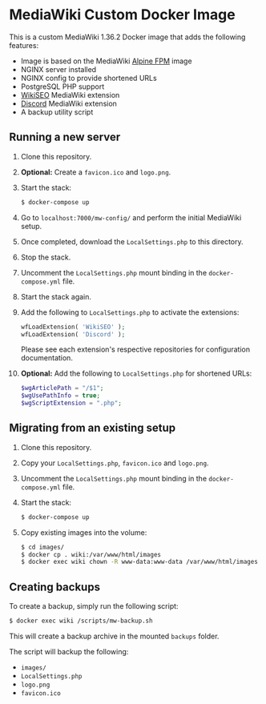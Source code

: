 # MediaWiki Custom Docker Image

This is a custom MediaWiki 1.36.2 Docker image that adds the following features:

- Image is based on the MediaWiki [Alpine FPM](https://hub.docker.com/layers/mediawiki/library/mediawiki/1.36.2-fpm-alpine/images/sha256-78547dd202041c57d7365878bcae46c105dc35a63f0eae9d669b5cb03bc2a31c?context=explore) image
- NGINX server installed
- NGINX config to provide shortened URLs
- PostgreSQL PHP support
- [WikiSEO](https://github.com/octfx/wiki-seo) MediaWiki extension
- [Discord](https://github.com/jayktaylor/mw-discord) MediaWiki extension
- A backup utility script

## Running a new server

1. Clone this repository.
2. **Optional:** Create a `favicon.ico` and `logo.png`.
3. Start the stack:

    ```bash
    $ docker-compose up
    ```

4. Go to `localhost:7000/mw-config/` and perform the initial MediaWiki setup.
5. Once completed, download the `LocalSettings.php` to this directory.
6. Stop the stack.
7. Uncomment the `LocalSettings.php` mount binding in the `docker-compose.yml` file.
8. Start the stack again.
9. Add the following to `LocalSettings.php` to activate the extensions:

    ```php
    wfLoadExtension( 'WikiSEO' );
    wfLoadExtension( 'Discord' );
    ```

    Please see each extension's respective repositories for configuration documentation.

10. **Optional:** Add the following to `LocalSettings.php` for shortened URLs:

    ```php
    $wgArticlePath = "/$1";
    $wgUsePathInfo = true;
    $wgScriptExtension = ".php";
    ```

## Migrating from an existing setup

1. Clone this repository.
2. Copy your `LocalSettings.php`, `favicon.ico` and `logo.png`.
3. Uncomment the `LocalSettings.php` mount binding in the `docker-compose.yml` file.
4. Start the stack:

    ```bash
    $ docker-compose up
    ```

5. Copy existing images into the volume:

    ```bash
    $ cd images/
    $ docker cp . wiki:/var/www/html/images
    $ docker exec wiki chown -R www-data:www-data /var/www/html/images
    ```

## Creating backups

To create a backup, simply run the following script:

```bash
$ docker exec wiki /scripts/mw-backup.sh
```

This will create a backup archive in the mounted `backups` folder.

The script will backup the following:

- `images/`
- `LocalSettings.php`
- `logo.png`
- `favicon.ico`